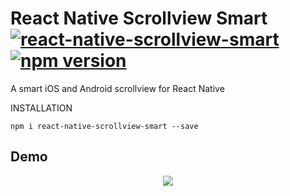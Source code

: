 # React Native Scrollview Smart [![react-native-scrollview-smart](https://img.shields.io/npm/dt/react-native-scrollview-smart.svg?style=flat)](https://www.npmjs.org/package/react-native-scrollview-smart) [![npm version](https://img.shields.io/npm/v/react-native-scrollview-smart.svg?style=flat)](https://www.npmjs.com/package/react-native-scrollview-smart)
A smart iOS and Android scrollview for React Native

INSTALLATION

```shell
npm i react-native-scrollview-smart --save
```

## Demo
<p align="center">
  <img src ="https://raw.githubusercontent.com/sarovin/react-native-scrollview-smart/master/Demo.gif" />
</p>
